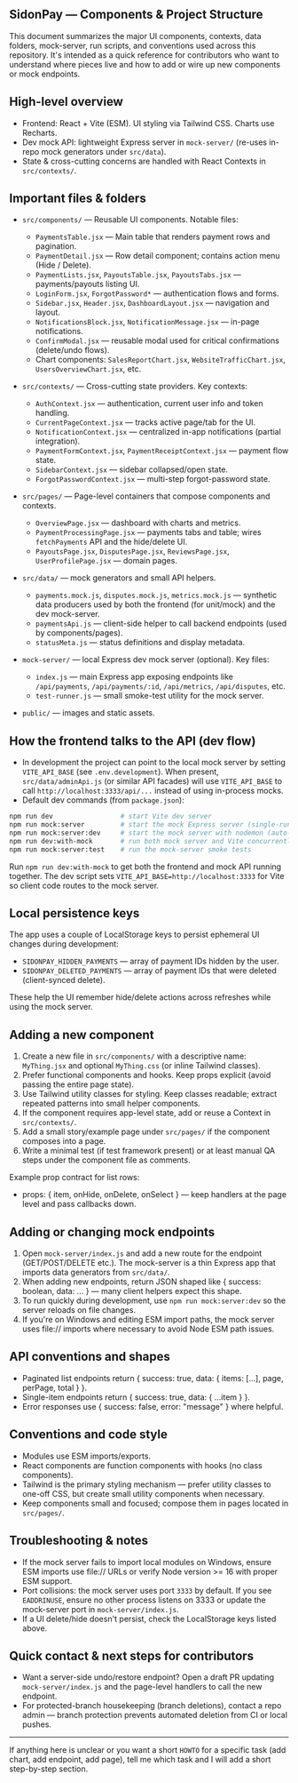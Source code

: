 ## SidonPay — Components & Project Structure

This document summarizes the major UI components, contexts, data folders, mock-server, run scripts, and conventions used across this repository. It's intended as a quick reference for contributors who want to understand where pieces live and how to add or wire up new components or mock endpoints.

## High-level overview

- Frontend: React + Vite (ESM). UI styling via Tailwind CSS. Charts use Recharts.
- Dev mock API: lightweight Express server in `mock-server/` (re-uses in-repo mock generators under `src/data`).
- State & cross-cutting concerns are handled with React Contexts in `src/contexts/`.

## Important files & folders

- `src/components/` — Reusable UI components. Notable files:
  - `PaymentsTable.jsx` — Main table that renders payment rows and pagination.
  - `PaymentDetail.jsx` — Row detail component; contains action menu (Hide / Delete).
  - `PaymentLists.jsx`, `PayoutsTable.jsx`, `PayoutsTabs.jsx` — payments/payouts listing UI.
  - `LoginForm.jsx`, `ForgotPassword*` — authentication flows and forms.
  - `Sidebar.jsx`, `Header.jsx`, `DashboardLayout.jsx` — navigation and layout.
  - `NotificationsBlock.jsx`, `NotificationMessage.jsx` — in-page notifications.
  - `ConfirmModal.jsx` — reusable modal used for critical confirmations (delete/undo flows).
  - Chart components: `SalesReportChart.jsx`, `WebsiteTrafficChart.jsx`, `UsersOverviewChart.jsx`, etc.

- `src/contexts/` — Cross-cutting state providers. Key contexts:
  - `AuthContext.jsx` — authentication, current user info and token handling.
  - `CurrentPageContext.jsx` — tracks active page/tab for the UI.
  - `NotificationContext.jsx` — centralized in-app notifications (partial integration).
  - `PaymentFormContext.jsx`, `PaymentReceiptContext.jsx` — payment flow state.
  - `SidebarContext.jsx` — sidebar collapsed/open state.
  - `ForgotPasswordContext.jsx` — multi-step forgot-password state.

- `src/pages/` — Page-level containers that compose components and contexts.
  - `OverviewPage.jsx` — dashboard with charts and metrics.
  - `PaymentProcessingPage.jsx` — payments tabs and table; wires `fetchPayments` API and the hide/delete UI.
  - `PayoutsPage.jsx`, `DisputesPage.jsx`, `ReviewsPage.jsx`, `UserProfilePage.jsx` — domain pages.

- `src/data/` — mock generators and small API helpers.
  - `payments.mock.js`, `disputes.mock.js`, `metrics.mock.js` — synthetic data producers used by both the frontend (for unit/mock) and the dev mock-server.
  - `paymentsApi.js` — client-side helper to call backend endpoints (used by components/pages).
  - `statusMeta.js` — status definitions and display metadata.

- `mock-server/` — local Express dev mock server (optional). Key files:
  - `index.js` — main Express app exposing endpoints like `/api/payments`, `/api/payments/:id`, `/api/metrics`, `/api/disputes`, etc.
  - `test-runner.js` — small smoke-test utility for the mock server.

- `public/` — images and static assets.

## How the frontend talks to the API (dev flow)

- In development the project can point to the local mock server by setting `VITE_API_BASE` (see `.env.development`). When present, `src/data/adminApi.js` (or similar API facades) will use `VITE_API_BASE` to call `http://localhost:3333/api/...` instead of using in-process mocks.
- Default dev commands (from `package.json`):

```bash
npm run dev                 # start Vite dev server
npm run mock:server         # start the mock Express server (single-run)
npm run mock:server:dev     # start the mock server with nodemon (auto-reload)
npm run dev:with-mock       # run both mock server and Vite concurrently (recommended for full dev)
npm run mock:server:test    # run the mock-server smoke tests
```

Run `npm run dev:with-mock` to get both the frontend and mock API running together. The dev script sets `VITE_API_BASE=http://localhost:3333` for Vite so client code routes to the mock server.

## Local persistence keys

The app uses a couple of LocalStorage keys to persist ephemeral UI changes during development:

- `SIDONPAY_HIDDEN_PAYMENTS` — array of payment IDs hidden by the user.
- `SIDONPAY_DELETED_PAYMENTS` — array of payment IDs that were deleted (client-synced delete).

These help the UI remember hide/delete actions across refreshes while using the mock server.

## Adding a new component

1. Create a new file in `src/components/` with a descriptive name: `MyThing.jsx` and optional `MyThing.css` (or inline Tailwind classes).
2. Prefer functional components and hooks. Keep props explicit (avoid passing the entire page state).
3. Use Tailwind utility classes for styling. Keep classes readable; extract repeated patterns into small helper components.
4. If the component requires app-level state, add or reuse a Context in `src/contexts/`.
5. Add a small story/example page under `src/pages/` if the component composes into a page.
6. Write a minimal test (if test framework present) or at least manual QA steps under the component file as comments.

Example prop contract for list rows:

- props: { item, onHide, onDelete, onSelect } — keep handlers at the page level and pass callbacks down.

## Adding or changing mock endpoints

1. Open `mock-server/index.js` and add a new route for the endpoint (GET/POST/DELETE etc.). The mock-server is a thin Express app that imports data generators from `src/data/`.
2. When adding new endpoints, return JSON shaped like { success: boolean, data: ... } — many client helpers expect this shape.
3. To run quickly during development, use `npm run mock:server:dev` so the server reloads on file changes.
4. If you're on Windows and editing ESM import paths, the mock server uses file:// imports where necessary to avoid Node ESM path issues.

## API conventions and shapes

- Paginated list endpoints return { success: true, data: { items: [...], page, perPage, total } }.
- Single-item endpoints return { success: true, data: { ...item } }.
- Error responses use { success: false, error: "message" } where helpful.

## Conventions and code style

- Modules use ESM imports/exports.
- React components are function components with hooks (no class components).
- Tailwind is the primary styling mechanism — prefer utility classes to one-off CSS, but create small utility components when necessary.
- Keep components small and focused; compose them in pages located in `src/pages/`.

## Troubleshooting & notes

- If the mock server fails to import local modules on Windows, ensure ESM imports use file:// URLs or verify Node version >= 16 with proper ESM support.
- Port collisions: the mock server uses port `3333` by default. If you see `EADDRINUSE`, ensure no other process listens on 3333 or update the mock-server port in `mock-server/index.js`.
- If a UI delete/hide doesn't persist, check the LocalStorage keys listed above.

## Quick contact & next steps for contributors

- Want a server-side undo/restore endpoint? Open a draft PR updating `mock-server/index.js` and the page-level handlers to call the new endpoint.
- For protected-branch housekeeping (branch deletions), contact a repo admin — branch protection prevents automated deletion from CI or local pushes.

---

If anything here is unclear or you want a short `HOWTO` for a specific task (add chart, add endpoint, add page), tell me which task and I will add a short step-by-step section.
